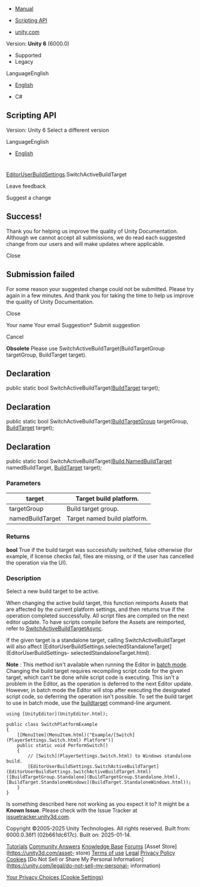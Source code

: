 [ ]()

  * [Manual](../Manual/index.html)
  * [Scripting API](../ScriptReference/index.html)

  * [unity.com](https://unity.com/)

Version: **Unity 6** (6000.0)

  * Supported
  * Legacy

LanguageEnglish

  * [English]()

  * C#

[ ](https://docs.unity3d.com)

## Scripting API

Version: Unity 6 Select a different version

LanguageEnglish

  * [English]()

#
[EditorUserBuildSettings](EditorUserBuildSettings.html).SwitchActiveBuildTarget

Leave feedback

Suggest a change

## Success!

Thank you for helping us improve the quality of Unity Documentation. Although
we cannot accept all submissions, we do read each suggested change from our
users and will make updates where applicable.

Close

## Submission failed

For some reason your suggested change could not be submitted. Please <a>try
again</a> in a few minutes. And thank you for taking the time to help us
improve the quality of Unity Documentation.

Close

Your name Your email Suggestion* Submit suggestion

Cancel

[ ]()

**Obsolete** Please use SwitchActiveBuildTarget(BuildTargetGroup targetGroup,
BuildTarget target).

## Declaration

public static bool SwitchActiveBuildTarget([BuildTarget](BuildTarget.html)
target);

## Declaration

public static bool
SwitchActiveBuildTarget([BuildTargetGroup](BuildTargetGroup.html) targetGroup,
[BuildTarget](BuildTarget.html) target);

## Declaration

public static bool
SwitchActiveBuildTarget([Build.NamedBuildTarget](Build.NamedBuildTarget.html)
namedBuildTarget, [BuildTarget](BuildTarget.html) target);

### Parameters

target | Target build platform.  
---|---  
targetGroup | Build target group.  
namedBuildTarget | Target named build platform.  
  
### Returns

**bool** True if the build target was successfully switched, false otherwise
(for example, if license checks fail, files are missing, or if the user has
cancelled the operation via the UI).

### Description

Select a new build target to be active.

When changing the active build target, this function reimports Assets that are
affected by the current platform settings, and then returns true if the
operation completed successfully. All script files are compiled on the next
editor update. To have scripts compile before the Assets are reimported, refer
to
[SwitchActiveBuildTargetAsync](EditorUserBuildSettings.SwitchActiveBuildTargetAsync.html).  
  
If the given target is a standalone target, calling SwitchActiveBuildTarget
will also affect
[EditorUserBuildSettings.selectedStandaloneTarget](EditorUserBuildSettings-
selectedStandaloneTarget.html).  
  
**Note** : This method isn't available when running the Editor in [batch
mode](../Manual/EditorCommandLineArguments.html). Changing the build target
requires recompiling script code for the given target, which can't be done
while script code is executing. This isn't a problem in the Editor, as the
operation is deferred to the next Editor update. However, in batch mode the
Editor will stop after executing the designated script code, so deferring the
operation isn't possible. To set the build target to use in batch mode, use
the [buildtarget](../Manual/EditorCommandLineArguments.html) command-line
argument.

    
    
    using [UnityEditor](UnityEditor.html);  
      
    public class SwitchPlatformExample
    {
        [[MenuItem](MenuItem.html)("Example/[Switch](PlayerSettings.Switch.html) Platform")]
        public static void PerformSwitch()
        {
            // [Switch](PlayerSettings.Switch.html) to Windows standalone build.
            [EditorUserBuildSettings.SwitchActiveBuildTarget](EditorUserBuildSettings.SwitchActiveBuildTarget.html)([BuildTargetGroup.Standalone](BuildTargetGroup.Standalone.html), [BuildTarget.StandaloneWindows](BuildTarget.StandaloneWindows.html));
        }
    }
    

Is something described here not working as you expect it to? It might be a
**Known Issue**. Please check with the Issue Tracker at
[issuetracker.unity3d.com](https://issuetracker.unity3d.com).

Copyright ©2005-2025 Unity Technologies. All rights reserved. Built from:
6000.0.36f1 (02b661dc617c). Built on: 2025-01-14.

[Tutorials](https://unity3d.com/learn) [Community
Answers](https://answers.unity3d.com) [Knowledge
Base](https://support.unity3d.com/hc/en-us)
[Forums](https://forum.unity3d.com) [Asset Store](https://unity3d.com/asset-
store) [Terms of use](https://docs.unity3d.com/Manual/TermsOfUse.html)
[Legal](https://unity.com/legal) [Privacy
Policy](https://unity.com/legal/privacy-policy)
[Cookies](https://unity.com/legal/cookie-policy) [Do Not Sell or Share My
Personal Information](https://unity.com/legal/do-not-sell-my-personal-
information)

[Your Privacy Choices (Cookie Settings)](javascript:void\(0\);)

